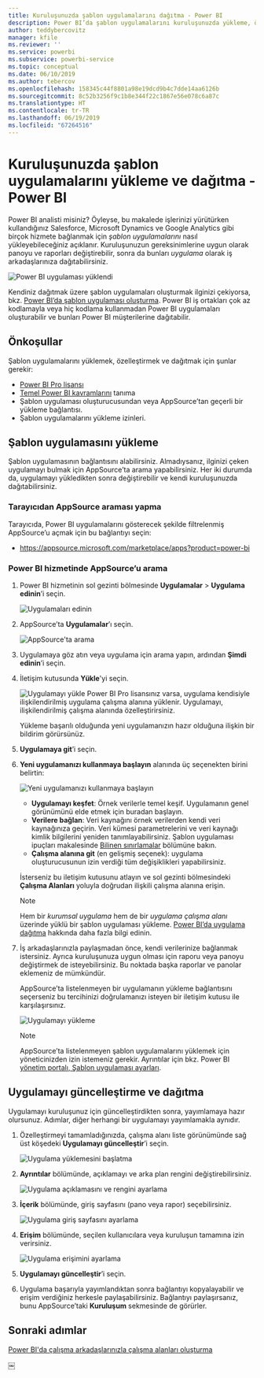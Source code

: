 ```yaml
---
title: Kuruluşunuzda şablon uygulamalarını dağıtma - Power BI
description: Power BI’da şablon uygulamalarını kuruluşunuzda yükleme, özelleştirme ve dağıtma hakkında bilgi edinin.
author: teddybercovitz
manager: kfile
ms.reviewer: ''
ms.service: powerbi
ms.subservice: powerbi-service
ms.topic: conceptual
ms.date: 06/10/2019
ms.author: tebercov
ms.openlocfilehash: 158345c44f8801a98e19dcd9b4c7dde14aa6126b
ms.sourcegitcommit: 8c52b3256f9c1b8e344f22c1867e56e078c6a87c
ms.translationtype: HT
ms.contentlocale: tr-TR
ms.lasthandoff: 06/19/2019
ms.locfileid: "67264516"
---
```

# <a name="install-and-distribute-template-apps-in-your-organization---power-bi"></a>Kuruluşunuzda şablon uygulamalarını yükleme ve dağıtma - Power BI

Power BI analisti misiniz? Öyleyse, bu makalede işlerinizi yürütürken kullandığınız Salesforce, Microsoft Dynamics ve Google Analytics gibi birçok hizmete bağlanmak için *şablon uygulamalarını* nasıl yükleyebileceğiniz açıklanır. Kuruluşunuzun gereksinimlerine uygun olarak panoyu ve raporları değiştirebilir, sonra da bunları *uygulama* olarak iş arkadaşlarınıza dağıtabilirsiniz. 

![Power BI uygulaması yüklendi](media/service-template-apps-install-distribute/power-bi-get-apps.png)

Kendiniz dağıtmak üzere şablon uygulamaları oluşturmak ilginizi çekiyorsa, bkz. [Power BI’da şablon uygulaması oluşturma](service-template-apps-create.md). Power BI iş ortakları çok az kodlamayla veya hiç kodlama kullanmadan Power BI uygulamaları oluşturabilir ve bunları Power BI müşterilerine dağıtabilir. 

## <a name="prerequisites"></a>Önkoşullar  

Şablon uygulamalarını yüklemek, özelleştirmek ve dağıtmak için şunlar gerekir: 

- [Power BI Pro lisansı](service-self-service-signup-for-power-bi.md)
- [Temel Power BI kavramlarını](service-basic-concepts.md) tanıma
- Şablon uygulaması oluşturucusundan veya AppSource’tan geçerli bir yükleme bağlantısı. 
- Şablon uygulamalarını yükleme izinleri. 

## <a name="install-a-template-app"></a>Şablon uygulamasını yükleme

Şablon uygulamasının bağlantısını alabilirsiniz. Almadıysanız, ilginizi çeken uygulamayı bulmak için AppSource’ta arama yapabilirsiniz. Her iki durumda da, uygulamayı yükledikten sonra değiştirebilir ve kendi kuruluşunuzda dağıtabilirsiniz.

### <a name="search-appsource-from-a-browser"></a>Tarayıcıdan AppSource araması yapma

Tarayıcıda, Power BI uygulamalarını gösterecek şekilde filtrelenmiş AppSource’u açmak için bu bağlantıyı seçin:

- https://appsource.microsoft.com/marketplace/apps?product=power-bi

### <a name="search-appsource-from-the-power-bi-service"></a>Power BI hizmetinde AppSource’u arama

1. Power BI hizmetinin sol gezinti bölmesinde **Uygulamalar** > **Uygulama edinin**’i seçin.

    ![Uygulamaları edinin](media/service-template-apps-install-distribute/power-bi-get-apps-arrow.png)

2. AppSource’ta **Uygulamalar**’ı seçin.

    ![AppSource'ta arama](media/service-template-apps-install-distribute/power-bi-appsource.png)

3. Uygulamaya göz atın veya uygulama için arama yapın, ardından **Şimdi edinin**’i seçin.

4. İletişim kutusunda **Yükle**'yi seçin.

    ![Uygulamayı yükle](media/service-template-apps-install-distribute/power-install-dialog.png) Power BI Pro lisansınız varsa, uygulama kendisiyle ilişkilendirilmiş uygulama çalışma alanına yüklenir. Uygulamayı, ilişkilendirilmiş çalışma alanında özelleştirirsiniz.

    Yükleme başarılı olduğunda yeni uygulamanızın hazır olduğuna ilişkin bir bildirim görürsünüz.
4. **Uygulamaya git**’i seçin.
5. **Yeni uygulamanızı kullanmaya başlayın** alanında üç seçenekten birini belirtin:

    ![Yeni uygulamanızı kullanmaya başlayın](media/service-template-apps-create/power-bi-template-app-get-started.png)

    - **Uygulamayı keşfet**: Örnek verilerle temel keşif. Uygulamanın genel görünümünü elde etmek için buradan başlayın. 
    - **Verilere bağlan**: Veri kaynağını örnek verilerden kendi veri kaynağınıza geçirin. Veri kümesi parametrelerini ve veri kaynağı kimlik bilgilerini yeniden tanımlayabilirsiniz. Şablon uygulaması ipuçları makalesinde [Bilinen sınırlamalar](service-template-apps-tips.md#known-limitations) bölümüne bakın. 
    - **Çalışma alanına git** (en gelişmiş seçenek): uygulama oluşturucusunun izin verdiği tüm değişiklikleri yapabilirsiniz.

    İsterseniz bu iletişim kutusunu atlayın ve sol gezinti bölmesindeki **Çalışma Alanları** yoluyla doğrudan ilişkili çalışma alanına erişin.
    >[!NOTE]
    >Hem bir *kurumsal uygulama* hem de bir *uygulama çalışma alanı* üzerinde yüklü bir şablon uygulaması yükleme. [Power BI’da uygulama dağıtma](service-create-distribute-apps.md) hakkında daha fazla bilgi edinin.
 
6. İş arkadaşlarınızla paylaşmadan önce, kendi verilerinize bağlanmak istersiniz. Ayrıca kuruluşunuza uygun olması için raporu veya panoyu değiştirmek de isteyebilirsiniz. Bu noktada başka raporlar ve panolar eklemeniz de mümkündür.

   AppSource’ta listelenmeyen bir uygulamanın yükleme bağlantısını seçerseniz bu tercihinizi doğrulamanızı isteyen bir iletişim kutusu ile karşılaşırsınız.

   ![Uygulamayı yükleme](media/service-template-apps-install-distribute/power-install-unvalidated-dialog.png)

   >[!NOTE]
   >AppSource’ta listelenmeyen şablon uygulamalarını yüklemek için yöneticinizden izin istemeniz gerekir. Ayrıntılar için bkz. Power BI [yönetim portalı, Şablon uygulaması ayarları](service-admin-portal.md#template-apps-settings).

## <a name="update-and-distribute-the-app"></a>Uygulamayı güncelleştirme ve dağıtma

Uygulamayı kuruluşunuz için güncelleştirdikten sonra, yayımlamaya hazır olursunuz. Adımlar, diğer herhangi bir uygulamayı yayımlamakla aynıdır.

1. Özelleştirmeyi tamamladığınızda, çalışma alanı liste görünümünde sağ üst köşedeki **Uygulamayı güncelleştir**’i seçin.  

    ![Uygulama yüklemesini başlatma](media/service-template-apps-install-distribute/power-bi-start-install-app.png)

2. **Ayrıntılar** bölümünde, açıklamayı ve arka plan rengini değiştirebilirsiniz.

   ![Uygulama açıklamasını ve rengini ayarlama](media/service-template-apps-install-distribute/power-bi-install-app-details.png)

3. **İçerik** bölümünde, giriş sayfasını (pano veya rapor) seçebilirsiniz.

   ![Uygulama giriş sayfasını ayarlama](media/service-template-apps-install-distribute/power-bi-install-app-content.png)

4. **Erişim** bölümünde, seçilen kullanıcılara veya kuruluşun tamamına izin verirsiniz.  

   ![Uygulama erişimini ayarlama](media/service-template-apps-install-distribute/power-bi-install-access.png)

5. **Uygulamayı güncelleştir**’i seçin. 

6. Uygulama başarıyla yayımlandıktan sonra bağlantıyı kopyalayabilir ve erişim verdiğiniz herkesle paylaşabilirsiniz. Bağlantıyı paylaşırsanız, bunu AppSource’taki **Kuruluşum** sekmesinde de görürler.

## <a name="next-steps"></a>Sonraki adımlar 

[Power BI'da çalışma arkadaşlarınızla çalışma alanları oluşturma](service-create-workspaces.md)





￼ 

 
